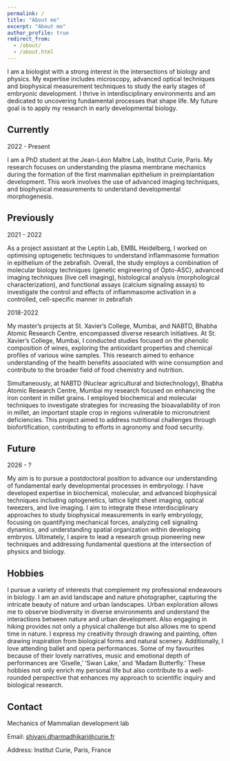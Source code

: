 ```yaml
---
permalink: /
title: "About me"
excerpt: "About me"
author_profile: true
redirect_from: 
  - /about/
  - /about.html
---
```


I am a biologist with a strong interest in the intersections of biology and physics. My expertise includes microscopy, advanced optical techniques and biophysical measurement techniques  to study the early stages of embryonic development. I thrive in interdisciplinary environments and am dedicated to uncovering fundamental processes that shape life. My future goal is to apply my research in early developmental biology.

Currently
------

2022 - Present

I am a PhD student at the Jean-Léon Maître Lab, Institut Curie, Paris. My research focuses on understanding the plasma membrane mechanics during the formation of the first mammalian epithelium in preimplantation development. This work involves the use of advanced imaging techniques, and biophysical measurements to understand developmental morphogenesis. 

Previously
------

2021 - 2022

As a project assistant at the Leptin Lab, EMBL Heidelberg, I worked on optimising optogenetic techniques to understand inflammasome formation in epithelium of the zebrafish. Overall, the study employs a combination of molecular biology techniques (genetic engineering of Opto-ASC), advanced imaging techniques (live cell imaging), histological analysis (morphological characterization), and functional assays (calcium signaling assays) to investigate the control and effects of inflammasome activation in a controlled, cell-specific manner in zebrafish

2018-2022

My master’s projects at St. Xavier’s College, Mumbai, and NABTD, Bhabha Atomic Research Centre, encompassed diverse research initiatives. At St. Xavier’s College, Mumbai, I conducted studies focused on the phenolic composition of wines, exploring the antioxidant properties and chemical profiles of various wine samples. This research aimed to enhance understanding of the health benefits associated with wine consumption and contribute to the broader field of food chemistry and nutrition.

Simultaneously, at NABTD (Nuclear agricultural and biotechnology), Bhabha Atomic Research Centre, Mumbai my research focused on enhancing the iron content in millet grains. I employed biochemical and molecular techniques to investigate strategies for increasing the bioavailability of iron in millet, an important staple crop in regions vulnerable to micronutrient deficiencies. This project aimed to address nutritional challenges through biofortification, contributing to efforts in agronomy and food security.

Future
------

2026 - ?

My aim is to pursue a postdoctoral position to advance our understanding of  fundamental early developmental processes in embryology.
I have developed expertise in biochemical, molecular, and advanced biophysical techniques including optogenetics, lattice light sheet imaging, optical tweezers, and live imaging. I aim to integrate these interdisciplinary approaches to study biophysical measurements in early embryology, focusing on quantifying mechanical forces, analyzing cell signaling dynamics, and understanding spatial organization within developing embryos. Ultimately, I aspire to lead a research group pioneering new techniques and addressing fundamental questions at the intersection of physics and biology.

Hobbies
------

I pursue a variety of interests that complement my professional endeavours in biology. I am an avid landscape and nature photographer, capturing the intricate beauty of nature and urban landscapes. Urban exploration allows me to observe biodiversity in diverse environments and understand the interactions between nature and urban development. Also engaging in hiking provides not only a physical challenge but also allows me to spend time in nature. I express my creativity through drawing and painting, often drawing inspiration from biological forms and natural scenery. Additionally, I love attending ballet and opera performances. Some of my favourites because of their lovely narratives, music and emotional depth of performances are ‘Giselle,’ ‘Swan Lake,’ and ‘Madam Butterfly.’ These hobbies not only enrich my personal life but also contribute to a well-rounded perspective that enhances my approach to scientific inquiry and biological research. 

Contact
------
Mechanics of Mammalian development lab

Email: shivani.dharmadhikari@curie.fr

Address: Institut Curie, Paris, France


